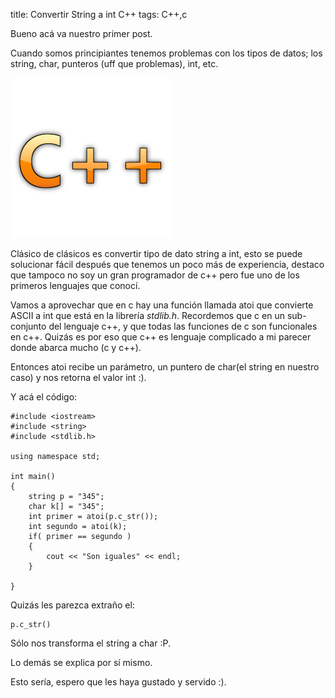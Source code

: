 title: Convertir String a int C++
tags: C++,c

Bueno acá va nuestro primer post.

Cuando somos principiantes tenemos problemas con los tipos de datos; los string, char, punteros (uff que problemas), int, etc.

![Portada](imagenes/Convertir-String-int-c++/C++.png "c++")

Clásico de clásicos es convertir tipo de dato string a int, esto se puede solucionar fácil después que tenemos un poco más de experiencia, destaco que tampoco no soy un gran programador de c++ pero fue uno de los primeros lenguajes que conocí.

Vamos a aprovechar que en c hay una función llamada atoi que convierte ASCII a int que está en la librería _stdlib.h_. Recordemos que c en un sub-conjunto del lenguaje c++, y que todas las funciones de c son funcionales en c++. Quizás es por eso que c++ es lenguaje complicado a mi parecer donde abarca mucho (c y c++).

Entonces atoi recibe un parámetro, un puntero de char(el string en nuestro caso) y nos retorna el valor int :).

Y acá el código:

~~~{cpp}
#include <iostream>
#include <string>
#include <stdlib.h>

using namespace std;

int main()
{
    string p = "345";
    char k[] = "345";
    int primer = atoi(p.c_str());
    int segundo = atoi(k);
    if( primer == segundo )
    {
        cout << "Son iguales" << endl;
    }

}
~~~

Quizás les parezca extraño el:

~~~{cpp}
p.c_str()
~~~

Sólo nos transforma el string a char :P.

Lo demás se explica por sí mismo.

Esto sería, espero que les haya gustado y servido :).
